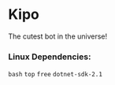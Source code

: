 # Kipo
The cutest bot in the universe!

### Linux Dependencies:
```bash```
```top```
```free```
```dotnet-sdk-2.1```
